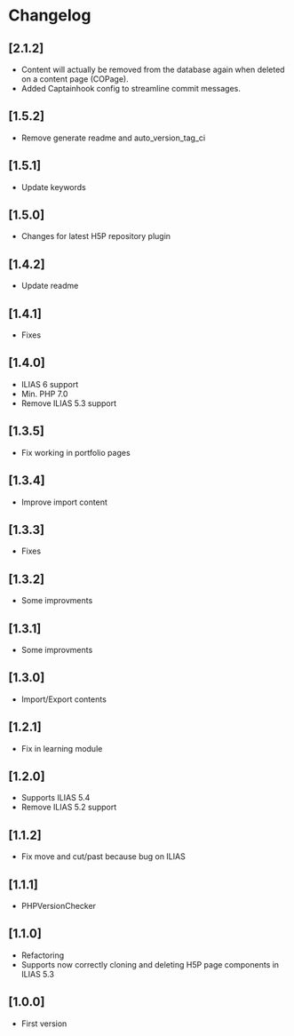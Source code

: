 # Changelog

## [2.1.2]
- Content will actually be removed from the database again when deleted on a content page (COPage).
- Added Captainhook config to streamline commit messages.

## [1.5.2]
- Remove generate readme and auto_version_tag_ci

## [1.5.1]
- Update keywords

## [1.5.0]
- Changes for latest H5P repository plugin

## [1.4.2]
- Update readme

## [1.4.1]
- Fixes

## [1.4.0]
- ILIAS 6 support
- Min. PHP 7.0
- Remove ILIAS 5.3 support

## [1.3.5]
- Fix working in portfolio pages

## [1.3.4]
- Improve import content

## [1.3.3]
- Fixes

## [1.3.2]
- Some improvments

## [1.3.1]
- Some improvments

## [1.3.0]
- Import/Export contents

## [1.2.1]
- Fix in learning module

## [1.2.0]
- Supports ILIAS 5.4
- Remove ILIAS 5.2 support

## [1.1.2]
- Fix move and cut/past because bug on ILIAS

## [1.1.1]
- PHPVersionChecker

## [1.1.0]
- Refactoring
- Supports now correctly cloning and deleting H5P page components in ILIAS 5.3

## [1.0.0]
- First version
